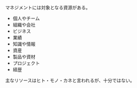 マネジメントには対象となる資源がある。

- 個人やチーム
- 組織や会社
- ビジネス
- 業績
- 知識や情報
- 資産
- 製品や資材
- プロジェクト
- 経歴

主なリソースはヒト・モノ・カネと言われるが、十分ではない。
